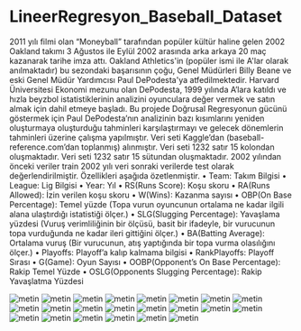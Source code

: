 # LineerRegresyon_Baseball_Dataset
2011 yılı filmi olan “Moneyball” tarafından popüler kültür haline gelen 2002 Oakland takımı 3 Ağustos ile Eylül 2002 arasında arka arkaya 20 maç kazanarak tarihe imza attı.
Oakland Athletics'in (popüler ismi ile A'lar olarak anılmaktadır) bu sezondaki başarısının çoğu, Genel Müdürleri Billy Beane ve eski Genel Müdür Yardımcısı Paul DePodesta'ya atfedilmektedir.
Harvard Üniversitesi Ekonomi mezunu olan DePodesta, 1999 yılında A’lara katıldı ve hızla beyzbol istatistiklerinin analizini oyunculara değer vermek ve satın almak için dahil etmeye başladı.
Bu projede Doğrusal Regresyonun gücünü göstermek için Paul DePodesta’nın analizinin bazı kısımlarını yeniden oluşturmaya oluşturduğu tahminleri karşılaştırmayı ve gelecek dönemlerin tahminleri üzerine çalışma yapılmıştır.
Veri seti Kaggle’dan (baseball-reference.com’dan toplanmış) alınmıştır. Veri seti 1232 satır 15 kolondan oluşmaktadır. Veri seti 1232 satır 15 sütundan oluşmaktadır. 2002 yılından önceki veriler train 2002 yılı veri sonraki verilerde test olarak değerlendirilmiştir.
Özellikleri aşağıda özetlenmiştir.
•	Team: Takım Bilgisi
•	League: Lig Bilgisi
•	Year: Yıl
•	RS(Runs Score): Koşu skoru
•	RA(Runs Allowed): İzin verilen koşu skoru
•	W(Wins): Kazanma sayısı
•	OBP(On Base Percentage): Temel yüzde (Topa vurun oyuncunun ortalama ne kadar ilgili alana ulaştırdığı istatistiği ölçer.)
•	SLG(Slugging Percentage): Yavaşlama yüzdesi (Vuruş verimliliğinin bir ölçüsü, basit bir ifadeyle, bir vurucunun topa vurduğunda ne kadar ileri gittiğini ölçer.)
•	BA(Batting Average): Ortalama vuruş (Bir vurucunun, atış yaptığında bir topa vurma olasılığını ölçer.)
•	Playoffs: Playoff’a kalıp kalmama bilgisi
•	RankPlayoffs:  Playoff Sırası
•	G(Game): Oyun Sayısı
•	OOBP(Opponent’s On Base Percentage):  Rakip Temel Yüzde
•	OSLG(Opponents Slugging Percentage): Rakip Yavaşlatma Yüzdesi

![metin](https://github.com/furkanyunkul/LineerRegresyon_Baseball_Dataset/blob/main/1.JPG)
![metin](https://github.com/furkanyunkul/LineerRegresyon_Baseball_Dataset/blob/main/2.JPG)
![metin](https://github.com/furkanyunkul/LineerRegresyon_Baseball_Dataset/blob/main/korrleasyon.png)
![metin](https://github.com/furkanyunkul/LineerRegresyon_Baseball_Dataset/blob/main/4.JPG)
![metin](https://github.com/furkanyunkul/LineerRegresyon_Baseball_Dataset/blob/main/5.JPG)
![metin](https://github.com/furkanyunkul/LineerRegresyon_Baseball_Dataset/blob/main/6.JPG)
![metin](https://github.com/furkanyunkul/LineerRegresyon_Baseball_Dataset/blob/main/7.JPG)
![metin](https://github.com/furkanyunkul/LineerRegresyon_Baseball_Dataset/blob/main/8.JPG)
![metin](https://github.com/furkanyunkul/LineerRegresyon_Baseball_Dataset/blob/main/9.JPG)
![metin](https://github.com/furkanyunkul/LineerRegresyon_Baseball_Dataset/blob/main/10.JPG)
![metin](https://github.com/furkanyunkul/LineerRegresyon_Baseball_Dataset/blob/main/11.JPG)
![metin](https://github.com/furkanyunkul/LineerRegresyon_Baseball_Dataset/blob/main/12.JPG)
![metin](https://github.com/furkanyunkul/LineerRegresyon_Baseball_Dataset/blob/main/13.JPG)
![metin](https://github.com/furkanyunkul/LineerRegresyon_Baseball_Dataset/blob/main/14.JPG)
![metin](https://github.com/furkanyunkul/LineerRegresyon_Baseball_Dataset/blob/main/15JPG)
![metin](https://github.com/furkanyunkul/LineerRegresyon_Baseball_Dataset/blob/main/16.JPG)
![metin](https://github.com/furkanyunkul/LineerRegresyon_Baseball_Dataset/blob/main/17.JPG)
![metin](https://github.com/furkanyunkul/LineerRegresyon_Baseball_Dataset/blob/main/18.JPG)
![metin](https://github.com/furkanyunkul/LineerRegresyon_Baseball_Dataset/blob/main/19.JPG)
![metin](https://github.com/furkanyunkul/LineerRegresyon_Baseball_Dataset/blob/main/20.JPG)
![metin](https://github.com/furkanyunkul/LineerRegresyon_Baseball_Dataset/blob/main/21.JPG)
![metin](https://github.com/furkanyunkul/LineerRegresyon_Baseball_Dataset/blob/main/22.JPG)
